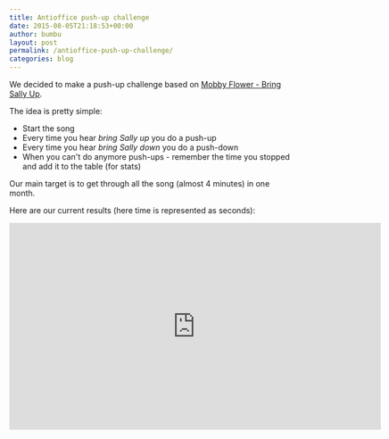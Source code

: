 ```yaml
---
title: Antioffice push-up challenge
date: 2015-08-05T21:18:53+00:00
author: bumbu
layout: post
permalink: /antioffice-push-up-challenge/
categories: blog
---
```

We decided to make a push-up challenge based on <a href="https://www.youtube.com/watch?v=41N6bKO-NVI" target="_blank">Mobby Flower - Bring Sally Up</a>.

The idea is pretty simple:
<ul>
	<li>Start the song</li>
	<li>Every time you hear <em>bring Sally up</em> you do a push-up</li>
	<li>Every time you hear <em>bring Sally down</em> you do a push-down</li>
	<li>When you can't do anymore push-ups - remember the time you stopped and add it to the table (for stats)</li>
</ul>
Our main target is to get through all the song (almost 4 minutes) in one month.

Here are our current results (here time is represented as seconds):

<iframe width="666" height="371" seamless frameborder="0" scrolling="no" src="https://docs.google.com/spreadsheets/d/1vtg5J083zAT3jbZdIdTNxY7KIOjc5zYhR_YjBE700QY/pubchart?oid=1464319873&amp;format=interactive"></iframe>
